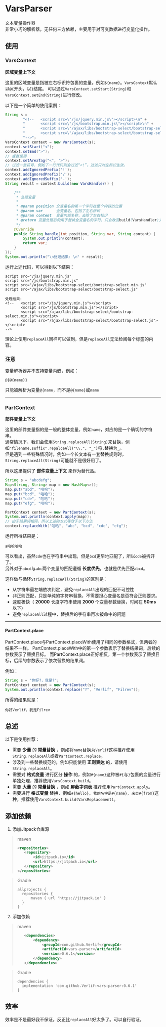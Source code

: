 # VarsParser

文本变量操作器  
非常小巧的解析器，无任何三方依赖，主要用于对可变数据进行变量化操作。

## 使用

### VarsContext

__区域变量上下文__

这里的区域变量是指被左右标识符包裹的变量，例如`${name}`。`VarsContext`默认以`@{`开头，以`}`结尾。
可以通过`VarsContext.setStart(String)`和`VarsContext.setEnd(String)`进行修改。

以下是一个简单的使用案例：

```java
String s =
        "<!--   <script src=\"/js/jquery.min.js\"></script>\n" +
        "       <script src=\"/js/bootstrap.min.js\"></script>\n" +
        "       <script src=\"/ajax/libs/bootstrap-select/bootstrap-select.min.js\"></script>\n" +
        "       <script src=\"/ajax/libs/bootstrap-select/bootstrap-select.js\"></script>\n" +
        "-->";
VarsContext context = new VarsContext(s);
context.setStart("<");
context.setEnd(">");
// 或者使用
context.setAreaTag("<", ">");
// 过滤一些符号，例如下一行代码则会过滤“<!”。过滤只对左标识生效。 
context.addIgnoredPrefix('!');
context.addIgnoredPrefix('/');
context.addIgnoredSuffix('-');
String result = context.build(new VarsHandler() {

    /**
     * 处理变量
     *
     * @param position 全变量名的第一个字符在整个内容的位置
     * @param var      全变量名，包括了左右标识
     * @param content  变量内部名称，去除了左右标识
     * @return 变量处理后的用于替换全变量名的字符，只会改变build(VarsHandler)方法返回值
     */
    @Override
    public String handle(int position, String var, String content) {
        System.out.println(content);
        return var;
    }
});
System.out.println("\n处理结果: \n" + result);
```

运行上述代码，可以得到以下结果：

```text
script src="/js/jquery.min.js"
script src="/js/bootstrap.min.js"
script src="/ajax/libs/bootstrap-select/bootstrap-select.min.js"
script src="/ajax/libs/bootstrap-select/bootstrap-select.js"

处理结果: 
<!--   <script src="/js/jquery.min.js"></script>
       <script src="/js/bootstrap.min.js"></script>
       <script src="/ajax/libs/bootstrap-select/bootstrap-select.min.js"></script>
       <script src="/ajax/libs/bootstrap-select/bootstrap-select.js"></script>
-->
```

理论上使用`replaceAll`同样可以做到，但是`replaceAll`无法检阅每个标签的内容。

### 注意

变量解析器并不支持变量内嵌，例如：

```text
@{@{name}}
```

只能被解析为变量`@{name`，而不是`@{name}`或`name`

------

### PartContext

__部件变量上下文__

这里的部件变量指的是一般的整体变量，例如`name`，对应的是一个确切的字符串。  
通常情况下，我们会使用`String.replaceAll(String)`来替换，例如`"filename.suffix".repalceAll("\\.", "_")`将`.`替换为`_`。  
但是遇到一些特殊情况时，例如一个长文本有一套替换规则时，`String.replaceAll(String)`可能就不是很好用了。

所以这里提供了 __部件变量上下文__ 来作为替代品。

```java
String s = "abcdefg";
Map<String, String> map = new HashMap<>();
map.put("abd", "哈哈");
map.put("bcd", "哈哈");
map.put("cde", "哈哈");
map.put("efg", "哈哈");

PartContext context = new PartContext(s);
System.out.println(context.apply(map));
// 由于结果词相同，所以上述的方式等效于以下方法
context.replaceWith("哈哈", "abc", "bcd", "cde", "efg");
```

运行所得结果是：

```text
a哈哈哈哈
```

可以看出，虽然`cde`也在字符串中出现，但是`bcd`更早地匹配了，所以`cde`被拆开了。  
另外对于`abcd`与`abc`两个变量的匹配遵循 __长度优先__，也就是优先匹配`abcd`。

这样做与循环`String.replaceAll(String)`的区别是：

* 从字符串最左端依次判定，避免`replaceAll`出现的匹配不可控性
* 非正则匹配，只是单纯的字符串替换，不需要担心变量名是否符合正则要求。
* 速度极快（ __20000__ 长度字符串使用 __2000__ 个变量参数替换，时间在 __50ms__ 以下）
* 避免`replaceAll`过程中，替换后的字符串再次被命中的问题

------

#### PartContext.place

PartContext.place与PartContext.placeWith使用了相同的参数格式，但两者的结果不一样。
PartContext.placeWith中的第一个参数表示了替换结果词，后续的参数表示了替换目标。
而PartContext.place正好相反，第一个参数表示了替换目标，后续的参数表示了依次替换的结果词。

例如：

```java
String s = "你好?，我是?";
PartContext context = new PartContext(s);
System.out.println(context.replace("?", "Verlif", "Filrev"));
```

所得的结果就是：

```text
你好Verlif，我是Filrev
```

## 总述

以下是使用推荐：

* 需要 __少量__ 的 __常量替换__ ，例如将`name`替换为`Verlif`这种推荐使用`String.replaceAll`或者`PartContext.replace`。
* 涉及到一些替换规范的，例如只能使用 __正则表达__ 的，请使用`String.replaceAll`。
* 需要对 __格式变量__ 进行区分 __操作__ 的，例如`#{name}`这种被`#{`与`}`包裹的变量进行单独处理，推荐使用`VarsContext.build`。
* 需要 __大量__ 的 __常量替换__ ，例如 __屏蔽字词表__ 推荐使用`PartContext.apply`。
* 需要进行 __格式变量__ 替换，例如`#{hello}, 我的名字是#{name}, 来自#{from}`这种，推荐使用`VarsContext.build(VarsReplacement)`。

## 添加依赖

1. 添加Jitpack仓库源

> maven
> ```xml
> <repositories>
>    <repository>
>        <id>jitpack.io</id>
>        <url>https://jitpack.io</url>
>    </repository>
> </repositories>
> ```

> Gradle
> ```text
> allprojects {
>   repositories {
>       maven { url 'https://jitpack.io' }
>   }
> }
> ```

2. 添加依赖

> maven
> ```xml
>    <dependencies>
>        <dependency>
>            <groupId>com.github.Verlif</groupId>
>            <artifactId>vars-parser</artifactId>
>            <version>0.6.1</version>
>        </dependency>
>    </dependencies>
> ```

> Gradle
> ```text
> dependencies {
>   implementation 'com.github.Verlif:vars-parser:0.6.1'
> }
> ```

## 效率

效率是不是最好我不保证，反正比`replaceAll`好太多了。可以自行验证。